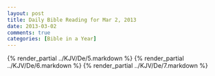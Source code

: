 ```yaml
---
layout: post
title: Daily Bible Reading for Mar 2, 2013
date: 2013-03-02
comments: true
categories: [Bible in a Year]
---
```

{% render_partial ../KJV/De/5.markdown %}
{% render_partial ../KJV/De/6.markdown %}
{% render_partial ../KJV/De/7.markdown %}
